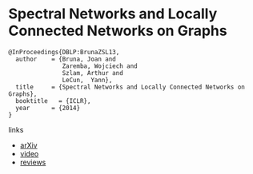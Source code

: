 # Spectral Networks and Locally Connected Networks on Graphs

```
@InProceedings{DBLP:BrunaZSL13,
  author    = {Bruna, Joan and
               Zaremba, Wojciech and
               Szlam, Arthur and
               LeCun,  Yann},
  title     = {Spectral Networks and Locally Connected Networks on Graphs},
  booktitle   = {ICLR},
  year      = {2014}
}
```
links
- [arXiv](https://arxiv.org/abs/1312.6203)
- [video](https://www.youtube.com/watch?v=xk17mfFxkag)
- [reviews](https://openreview.net/forum?id=DQNsQf-UsoDBa)
